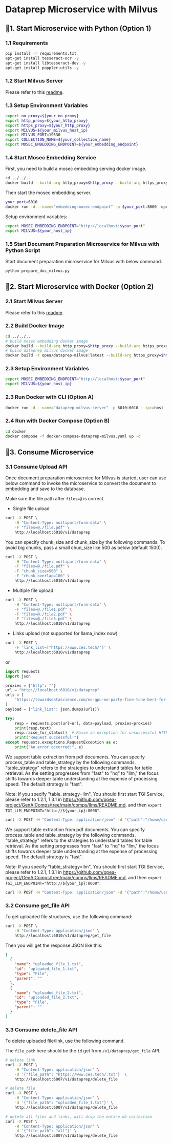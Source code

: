 # Dataprep Microservice with Milvus

## 🚀1. Start Microservice with Python (Option 1)

### 1.1  Requirements

```bash
pip install -r requirements.txt
apt-get install tesseract-ocr -y
apt-get install libtesseract-dev -y
apt-get install poppler-utils -y
```

### 1.2 Start Milvus Server

Please refer to this [readme](../../../vectorstores/langchain/milvus/README.md).

### 1.3 Setup Environment Variables

```bash
export no_proxy=${your_no_proxy}
export http_proxy=${your_http_proxy}
export https_proxy=${your_http_proxy}
export MILVUS=${your_milvus_host_ip}
export MILVUS_PORT=19530
export COLLECTION_NAME=${your_collection_name}
export MOSEC_EMBEDDING_ENDPOINT=${your_embedding_endpoint}
```

### 1.4 Start Mosec Embedding Service

First, you need to build a mosec embedding serving docker image.

```bash
cd ../../..
docker build --build-arg http_proxy=$http_proxy --build-arg https_proxy=$https_proxy -t opea/embedding-mosec-endpoint:latest -f comps/embeddings/langchain-mosec/mosec-docker/Dockerfile .
```

Then start the mosec embedding server.

```bash
your_port=6010
docker run -d --name="embedding-mosec-endpoint" -p $your_port:8000  opea/embedding-mosec-endpoint:latest
```

Setup environment variables:

```bash
export MOSEC_EMBEDDING_ENDPOINT="http://localhost:$your_port"
export MILVUS=${your_host_ip}
```

### 1.5 Start Document Preparation Microservice for Milvus with Python Script

Start document preparation microservice for Milvus with below command.

```bash
python prepare_doc_milvus.py
```

## 🚀2. Start Microservice with Docker (Option 2)

### 2.1 Start Milvus Server

Please refer to this [readme](../../../vectorstores/langchain/milvus/README.md).

### 2.2 Build Docker Image

```bash
cd ../../..
# build mosec embedding docker image
docker build --build-arg http_proxy=$http_proxy --build-arg https_proxy=$https_proxy -t opea/embedding-langchain-mosec-endpoint:latest -f comps/embeddings/langchain-mosec/mosec-docker/Dockerfile .
# build dataprep milvus docker image
docker build -t opea/dataprep-milvus:latest --build-arg https_proxy=$https_proxy --build-arg http_proxy=$http_proxy --build-arg no_proxy=$no_proxy -f comps/dataprep/milvus/docker/Dockerfile .
```

### 2.3 Setup Environment Variables

```bash
export MOSEC_EMBEDDING_ENDPOINT="http://localhost:$your_port"
export MILVUS=${your_host_ip}
```

### 2.3 Run Docker with CLI (Option A)

```bash
docker run -d --name="dataprep-milvus-server" -p 6010:6010 --ipc=host -e http_proxy=$http_proxy -e https_proxy=$https_proxy -e no_proxy=$no_proxy -e MOSEC_EMBEDDING_ENDPOINT=${MOSEC_EMBEDDING_ENDPOINT} -e MILVUS=${MILVUS} opea/dataprep-milvus:latest
```

### 2.4 Run with Docker Compose (Option B)

```bash
cd docker
docker compose -f docker-compose-dataprep-milvus.yaml up -d
```

## 🚀3. Consume Microservice

### 3.1 Consume Upload API

Once document preparation microservice for Milvus is started, user can use below command to invoke the microservice to convert the document to embedding and save to the database.

Make sure the file path after `files=@` is correct.

- Single file upload

```bash
curl -X POST \
    -H "Content-Type: multipart/form-data" \
    -F "files=@./file.pdf" \
    http://localhost:6010/v1/dataprep
```

You can specify chunk_size and chunk_size by the following commands. To avoid big chunks, pass a small chun_size like 500 as below (default 1500).

```bash
curl -X POST \
    -H "Content-Type: multipart/form-data" \
    -F "files=@./file.pdf" \
    -F "chunk_size=500" \
    -F "chunk_overlap=100" \
    http://localhost:6010/v1/dataprep
```

- Multiple file upload

```bash
curl -X POST \
    -H "Content-Type: multipart/form-data" \
    -F "files=@./file1.pdf" \
    -F "files=@./file2.pdf" \
    -F "files=@./file3.pdf" \
    http://localhost:6010/v1/dataprep
```

- Links upload (not supported for llama_index now)

```bash
curl -X POST \
    -F 'link_list=["https://www.ces.tech/"]' \
    http://localhost:6010/v1/dataprep
```

or

```python
import requests
import json

proxies = {"http": ""}
url = "http://localhost:6010/v1/dataprep"
urls = [
    "https://towardsdatascience.com/no-gpu-no-party-fine-tune-bert-for-sentiment-analysis-with-vertex-ai-custom-jobs-d8fc410e908b?source=rss----7f60cf5620c9---4"
]
payload = {"link_list": json.dumps(urls)}

try:
    resp = requests.post(url=url, data=payload, proxies=proxies)
    print(resp.text)
    resp.raise_for_status()  # Raise an exception for unsuccessful HTTP status codes
    print("Request successful!")
except requests.exceptions.RequestException as e:
    print("An error occurred:", e)
```

We support table extraction from pdf documents. You can specify process_table and table_strategy by the following commands. "table_strategy" refers to the strategies to understand tables for table retrieval. As the setting progresses from "fast" to "hq" to "llm," the focus shifts towards deeper table understanding at the expense of processing speed. The default strategy is "fast".

Note: If you specify "table_strategy=llm", You should first start TGI Service, please refer to 1.2.1, 1.3.1 in https://github.com/opea-project/GenAIComps/tree/main/comps/llms/README.md, and then `export TGI_LLM_ENDPOINT="http://${your_ip}:8008"`.

```bash
curl -X POST -H "Content-Type: application/json" -d '{"path":"/home/user/doc/your_document_name","process_table":true,"table_strategy":"hq"}' http://localhost:6010/v1/dataprep
```

We support table extraction from pdf documents. You can specify process_table and table_strategy by the following commands. "table_strategy" refers to the strategies to understand tables for table retrieval. As the setting progresses from "fast" to "hq" to "llm," the focus shifts towards deeper table understanding at the expense of processing speed. The default strategy is "fast".

Note: If you specify "table_strategy=llm", You should first start TGI Service, please refer to 1.2.1, 1.3.1 in https://github.com/opea-project/GenAIComps/tree/main/comps/llms/README.md, and then `export TGI_LLM_ENDPOINT="http://${your_ip}:8008"`.

```bash
curl -X POST -H "Content-Type: application/json" -d '{"path":"/home/user/doc/your_document_name","process_table":true,"table_strategy":"hq"}' http://localhost:6010/v1/dataprep
```

### 3.2 Consume get_file API

To get uploaded file structures, use the following command:

```bash
curl -X POST \
    -H "Content-Type: application/json" \
    http://localhost:6010/v1/dataprep/get_file
```

Then you will get the response JSON like this:

```json
[
  {
    "name": "uploaded_file_1.txt",
    "id": "uploaded_file_1.txt",
    "type": "File",
    "parent": ""
  },
  {
    "name": "uploaded_file_2.txt",
    "id": "uploaded_file_2.txt",
    "type": "File",
    "parent": ""
  }
]
```

### 3.3 Consume delete_file API

To delete uploaded file/link, use the following command.

The `file_path` here should be the `id` get from `/v1/dataprep/get_file` API.

```bash
# delete link
curl -X POST \
    -H "Content-Type: application/json" \
    -d '{"file_path": "https://www.ces.tech/.txt"}' \
    http://localhost:6007/v1/dataprep/delete_file

# delete file
curl -X POST \
    -H "Content-Type: application/json" \
    -d '{"file_path": "uploaded_file_1.txt"}' \
    http://localhost:6007/v1/dataprep/delete_file

# delete all files and links, will drop the entire db collection
curl -X POST \
    -H "Content-Type: application/json" \
    -d '{"file_path": "all"}' \
    http://localhost:6007/v1/dataprep/delete_file
```
